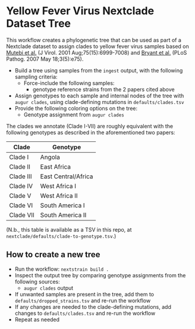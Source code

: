 # Yellow Fever Virus Nextclade Dataset Tree

This workflow creates a phylogenetic tree that can be used as part of
a Nextclade dataset to assign clades to yellow fever virus samples
based on [Mutebi et al.][] (J Virol. 2001 Aug;75(15):6999-7008) and
[Bryant et al.][] (PLoS Pathog. 2007 May 18;3(5):e75).

* Build a tree using samples from the `ingest` output, with the following
  sampling criteria:
  * Force-include the following samples:
    * genotype reference strains from the 2 papers cited above
* Assign genotypes to each sample and internal nodes of the tree with
  `augur clades`, using clade-defining mutations in `defaults/clades.tsv`
* Provide the following coloring options on the tree:
  * Genotype assignment from `augur clades`

The clades we annotate (Clade I-VII) are roughly equivalent with the
following genotypes as described in the aforementioned two papers:

| Clade     | Genotype            |
|-----------|---------------------|
| Clade I   | Angola              |
| Clade II  | East Africa         |
| Clade III | East Central/Africa |
| Clade IV  | West Africa I       |
| Clade V   | West Africa II      |
| Clade VI  | South America I     |
| Clade VII | South America II    |

(N.b., this table is available as a TSV in this repo, at
`nextclade/defaults/clade-to-genotype.tsv`.)

## How to create a new tree

* Run the workflow: `nextstrain build .`
* Inspect the output tree by comparing genotype assignments from the following sources:
  * `augur clades` output
* If unwanted samples are present in the tree, add them to
  `defaults/dropped_strains.tsv` and re-run the workflow
* If any changes are needed to the clade-defining mutations, add
  changes to `defaults/clades.tsv` and re-run the workflow
* Repeat as needed

[Mutebi et al.]: https://pubmed.ncbi.nlm.nih.gov/11435580/
[Bryant et al.]: https://pubmed.ncbi.nlm.nih.gov/17511518/
